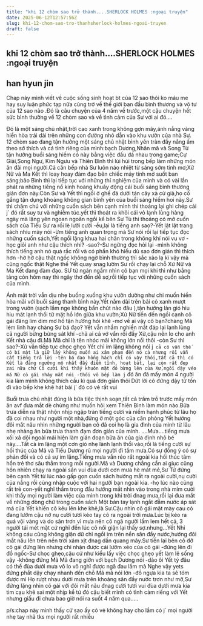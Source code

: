 ```yaml
---
title: "khi 12 chòm sao trở thành....SHERLOCK HOLMES :ngoại truyện"
date: 2025-06-12T12:57:56Z
slug: khi-12-chom-sao-tro-thanhsherlock-holmes-ngoai-truyen
draft: false
---
```


## khi 12 chòm sao trở thành....SHERLOCK HOLMES :ngoại truyện

## han hyun jin

Chap này mình viết về cuộc sống sinh hoạt bt của 12 sao thôi ko máu me hay suy luận phức tạp nữa cùng trở về thế giới ban đầu bình thương và vô tư của 12 sao nào .Đó là câu chuyện của 4 năm về trước,một cậu chuyện hết sức bình thường về 12 chòm sao và về tình cảm của Sư với ai đó....
 
Đó là một sáng chủ nhật,trời cao xanh trong không gợn mây,ánh nắng vàng hiền hòa trải dài trên những con đường nhỏ dẫn vào khu vườn của nhà Sư. 12 chòm sao đang tận hưởng một sáng chủ nhật bình yên tràn đầy nắng ấm theo sở thích và cá tính riêng của mình:bạch Dương,Nhân mã và Song Tử tận hưởng buổi sáng hiếm có này bằng việc đấu đá nhau trong game;Cự Giải,Song Ngư, Kim Ngưu và Thiên Bình thì lúi húi trong bếp làm những món ăn đãi mọi người.Cả căn bếp nhà Sư luôn náo nhiệt từ sáng sớm tinh mơ;Xử Nữ và Ma Kết thì loay hoay đàm đạo bên chiếc máy tính mở suốt ban sáng;bảo Bình thì lại tiếp tục với những thí nghiệm của mình và có vài lần phát ra những tiếng nổ kinh hoàng khuấy động cái buổi sáng bình thường giản đơn này.Còn Sư và Yết thì ngồi ở ghế đá dưới tán cây xà cừ già,họ cố gắng tận dụng khoảng không gian bình yên của buổi sáng hiếm hoi này.Sư thì chăm chú với những cuốn sách bên cạnh mình thi thoảng lại ghi chép cái j` đó rất suy tư và nghiêm túc.yết thì thoát ra khỏi cái vỏ lạnh lùng hàng ngày mà lặng yên ngoan ngoãn ngồi kế bên Sư Tủ thi thoáng có mở cuốn sách của Tiểu Sư ra rồi lè lưỡi cười
-ều,lại là tiếng anh sao?-Yết lật lật trang sách nhíu mày nói
-ừm tiếng anh quan trọng mà
Sư nói rồi lại tiếp tục đọc những cuốn sách,Yết ngồi lặng khua hai chân trong không khí nói vu vơ
-học giỏi anh như cậu thích nhỉ?
-sao?-Sư ngừng đọc hỏi lại
-mình không thích tiếng anh nó quá rắc rối và có phần khó hiểu dù sao đơn giản thì thích hơn
-hờ hờ cậu thật ngốc không ngờ bình thường thì sắc xảo lạ kì vậy mà cũng ngốc thật
Nghe thế Yết quay snag lườm Sư rồi chạy lại chỗ Xử Nữ và Ma Kết đang đàm đạo. SƯ tử ngán ngẩm nhìn cô bạn mọi khi thì như bằng tảng còn hôm nay thì ngây thơ đến dễ sợ,rồi tiếp tục với những cuốn sách của mình.
 
Ánh mặt trời vẫn dịu nhẹ buống xuống khu vườn dường như chỉ muốn hiền hòa mãi với buổi sáng thanh bình này.Yết nằm dài trên bãi cỏ xanh mượt trong vườn (sạch lắm nge không bẩn chút nào đâu  ),tận hưởng làn gió hiu hiu mát lạnh thổi từ mặt hồ lớn giữa khu vườn;Xử Nữ tiến đến ngồi cạnh cô gái đăng lim dim mơ hồ tận hưởng hỏi khẽ
-mơ về ai vậy cô bạn?chàng Mã lém lỉnh hay chàng Sư bá đạo?
Yết vẫn nhắm nghiền mắt đáp lại lạnh lùng cả người bừng bừng sát khí
-chả ai cả vớ vẩn rồi đấy Xử,cậu nên lo cho anh Kết nhà cậu đi.Mã Mã chỉ là tên nhóc mãi không lớn nổi thôi
-còn Sư thì sao?-Xử vẫn tiếp tục chọc ghẹo
Yết chỉ im lặng không nói j` cả cô vẫn thế có bí mật là giữ lấy không muốn ai xâm phạm đến nó cả nhưng rồi vẫn cất tiếng trả lời
-tên bá đạo hống hách chỉ có vậy thôi,tất cả thì có Kết là đáng ngưỡng mộ nhất đấy điềm tĩnh, hoạt bát, lại còn rất đẹp zai nữa chứ
Cô cười khi thấy khuôn mặt đỏ bừng lên của Xử,ngồi dậy véo má Nữ cô gái nháy mắt nói
-thôi vô bếp làm j` đó ăn đã mấy món 4 người kia làm mình không thích cầu kì quá đơn giản thôi
Dứt lời cô đứng dậy từ tốn đi vào bếp khe khẽ hát bài j` đó có vẻ rất vui
 
Buổi trưa chủ nhật đúng là bữa tiệc thịnh soạn,tất cả trầm trồ trước mấy món ăn avf đưa mắt dè chừng như muốn hỏi xem Thiên Bình làm món nào.Bữa trưa diễn ra thật nhộn nhịp ngập tràn tiếng cười và niềm hạnh phúc từ lâu họ đã coi nhau như người một nhà,đứng ở một góc của căn phòng Yết hướng đôi mắt nâu nhìn những người bạn cô đã coi họ là gia đình của mình từ lâu nhẹ nhàng ăn bữa trưa thanh đạm đơn giản của mình.
....Mưa....tiếng mưa xối xả dội ngoài mái hiện làm gián đoạn bữa ăn của gia đình nhỏ bé này....Tất cả im lặng một cơn gió nhẹ lành lạnh thổi vào,rồi là tiếng cười sự hối thúc của Mã và Tiểu Dương rủ mọi người đi tắm mưa.Có sự đồng ý có sự phản đối và có cả sự im lặng.Tiếng mưa vẫn réo rắt ngoài kia hối thúc tâm hồn trẻ thơ sâu thẳm trong mỗi người.Mã và Dương chẳng cần ai giục cũng hồn nhiên chạy ra ngoài sân vui đùa dưới cơn mưa hè mát mẻ,Sư Tử đứng bên cạnh Yết từ lúc nào gấp gọn cuốn sách hướng mắt ra ngoài cười,nụ cười của nắng rồi cùng nhập cuộc với hai người bạn ngoài kia.
-họ lúc nào cũng rất trẻ con-yết nghĩ thầm trong đầu hướng mắt nhìn vào trong nhà mỉm cười khi thấy mọi người làm việc của mình trong khi trời đnag mưa,rồi lại đưa mắt về những dòng chữ trong cuốn sách
Một bàn tay lạnh ngắt đẫm nước áp sát má của Yết khiến cô kêu lên khe khẽ,là Sư.Cậu nhìn cô gái mặt mày cau có đang lườm cậu nở nụ cười tươi kéo tay cô ra ngoài trời mưa.Lúc bị kéo ra quá vội vàng và do sân trơn vì mưa nên cô ngã người lấm lem hết cả, 3 người tái mét mặt cứ nghĩ đến lúc cô nổi giận lại thấy sợ.nhưng...Yết Nhi không cáu cũng không giận dữ chỉ ngồi im trên nền sân đầy nước,hướng đôi mắt nâu lên trên nền trời xám xịt đnag dần quang mây.Sư tiến lại bên cô đỡ cô gái đứng lên nhưng chỉ nhận được cái lườm xéo của cô gái
-đứng lên đi đồ ngốc-Sư chọc ghẹo,cậu cứ như kiểu lấy việc chọc ghẹo yết làm lẽ sống vậy
-không đứng
Mã Mã đang giỡn với bạch Dương nói
-dào ôi Yết tỷ đâu có thể đùa dưới mưa vô lo vô nghĩ được ngã đau lắm mà
Nghe vậy yets đứng phắt dậy chạy nhanh đến chỗ Mã mã nói lớn
-đồ ngựa kia ta sẽ tóm được mi
Họ rượt nhau dưới mưa trên khoảng sân đầy nước trơn như mỡ,Sư đứng lặng nhìn cô gái với đôi mắt nâu đnag cười tươi vui đùa dưới mưa kia tim cạu khẽ sai một nhịp kể từ đó cậu biết mình có tình cảm riếng với Yết nhưng giấu đi chưa bao giờ nói ra suốt 4 năm qua.....
 
p/s:chap này mình thấy cứ sao ấy có vẻ không hay cho lắm có j` mọi người nhẹ tay nhã tks mọi người rất nhiều